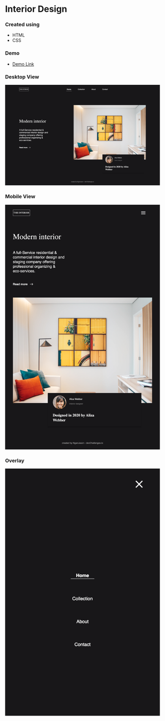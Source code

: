 # Interior Design
### Created using
* HTML
* CSS

### Demo
* [Demo Link](https://jason-ngan-interior-design.netlify.app/)

### Desktop View
![Desktop View](https://github.com/NganJason/Dev_Challenges_Responsive-Web-Dev/blob/master/2.%20Interior-Design/demo/desktop_view.png)


### Mobile View
![Mobile View](https://github.com/NganJason/Dev_Challenges_Responsive-Web-Dev/blob/master/2.%20Interior-Design/demo/mobile_view.png)

### Overlay
![Overlay](https://github.com/NganJason/Dev_Challenges_Responsive-Web-Dev/blob/master/2.%20Interior-Design/demo/overlay.png)

